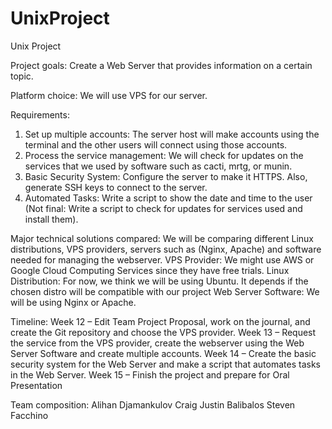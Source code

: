 # UnixProject
 Unix Project

Project goals:
Create a Web Server that provides information on a certain topic.

Platform choice:
We will use VPS for our server.

Requirements:
1) Set up multiple accounts: The server host will make accounts using the terminal and the 
other users will connect using those accounts.
2) Process the service management: We will check for updates on the services that we 
used by software such as cacti, mrtg, or munin.
3) Basic Security System: Configure the server to make it HTTPS. Also, generate SSH keys to 
connect to the server.
4) Automated Tasks: Write a script to show the date and time to the user (Not final: Write 
a script to check for updates for services used and install them).

Major technical solutions compared:
We will be comparing different Linux distributions, VPS providers, servers such as (Nginx, 
Apache) and software needed for managing the webserver.
VPS Provider: We might use AWS or Google Cloud Computing Services since they have free 
trials.
Linux Distribution: For now, we think we will be using Ubuntu. It depends if the chosen distro 
will be compatible with our project
Web Server Software: We will be using Nginx or Apache.

Timeline:
Week 12 – Edit Team Project Proposal, work on the journal, and create the Git repository and 
choose the VPS provider.
Week 13 – Request the service from the VPS provider, create the webserver using the Web 
Server Software and create multiple accounts.
Week 14 – Create the basic security system for the Web Server and make a script that 
automates tasks in the Web Server.
Week 15 – Finish the project and prepare for Oral Presentation

Team composition:
Alihan Djamankulov
Craig Justin Balibalos
Steven Facchino
